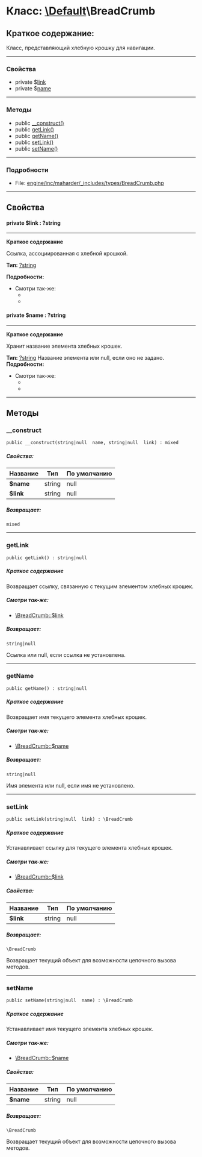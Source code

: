 # Класс: [\Default](../../packages/Default.md)\BreadCrumb

## Краткое содержание:

Класс, представляющий хлебную крошку для навигации.


---

### Свойства
* private $[link](#property_link)
* private $[name](#property_name)

---

### Методы

* public [__construct()](#method___construct)
* public [getLink()](#method_getLink)
* public [getName()](#method_getName)
* public [setLink()](#method_setLink)
* public [setName()](#method_setName)

---

### Подробности

* File: [engine/inc/maharder/_includes/types/BreadCrumb.php](../../engine/inc/maharder/_includes/types/BreadCrumb.php)

---

## Свойства
<a id="property_link"></a>
#### private $link : ?string
---
**Краткое содержание**

Ссылка, ассоциированная с хлебной крошкой.

**Тип:** <a href="../?string"><abbr title="?string">?string</abbr></a>

**Подробности:**
* Смотри так-же:
  * [](../classes/BreadCrumb.md#method_setLink)
  * [](../classes/BreadCrumb.md#method_getLink)


<a id="property_name"></a>
#### private $name : ?string
---
**Краткое содержание**

Хранит название элемента хлебных крошек.

**Тип:** <a href="../?string"><abbr title="?string">?string</abbr></a>
Название элемента или null, если оно не задано.
**Подробности:**
* Смотри так-же:
  * [](../classes/BreadCrumb.md#method_setName)
  * [](../classes/BreadCrumb.md#method_getName)



---

## Методы

<a id="method___construct"></a>
### __construct

```
public __construct(string|null  name, string|null  link) : mixed
```

##### Свойства:

| Название | Тип | По умолчанию |
|----------|-----|----------|
| **$name** | string|null |  |
| **$link** | string|null |  |

##### Возвращает:

```
mixed
```

---

<a id="method_getLink"></a>
### getLink

```
public getLink() : string|null
```

##### Краткое содержание

Возвращает ссылку, связанную с текущим элементом хлебных крошек.

##### Смотри так-же:

 * [\BreadCrumb::$link](../../classes/BreadCrumb.md#property_link)

##### Возвращает:

```
string|null
```
Ссылка или null, если ссылка не установлена.

---

<a id="method_getName"></a>
### getName

```
public getName() : string|null
```

##### Краткое содержание

Возвращает имя текущего элемента хлебных крошек.

##### Смотри так-же:

 * [\BreadCrumb::$name](../../classes/BreadCrumb.md#property_name)

##### Возвращает:

```
string|null
```
Имя элемента или null, если имя не установлено.

---

<a id="method_setLink"></a>
### setLink

```
public setLink(string|null  link) : \BreadCrumb
```

##### Краткое содержание

Устанавливает ссылку для текущего элемента хлебных крошек.

##### Смотри так-же:

 * [\BreadCrumb::$link](../../classes/BreadCrumb.md#property_link)

##### Свойства:

| Название | Тип | По умолчанию |
|----------|-----|----------|
| **$link** | string|null |  |

##### Возвращает:

```
\BreadCrumb
```
Возвращает текущий объект для возможности цепочного вызова методов.

---

<a id="method_setName"></a>
### setName

```
public setName(string|null  name) : \BreadCrumb
```

##### Краткое содержание

Устанавливает имя текущего элемента хлебных крошек.

##### Смотри так-же:

 * [\BreadCrumb::$name](../../classes/BreadCrumb.md#property_name)

##### Свойства:

| Название | Тип | По умолчанию |
|----------|-----|----------|
| **$name** | string|null |  |

##### Возвращает:

```
\BreadCrumb
```
Возвращает текущий объект для возможности цепочного вызова методов.
